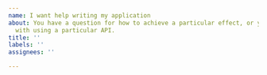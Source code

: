 ```yaml
---
name: I want help writing my application
about: You have a question for how to achieve a particular effect, or you need help
  with using a particular API.
title: ''
labels: ''
assignees: ''

---
```


<!-- Thank you for using Flutter!

     Please check out our documentation first:
      * https://flutter.dev/
      * https://api.flutter.dev/

     If you can't find the answer there, please consider asking a question on
     the Stack Overflow Web site:
      * https://stackoverflow.com/questions/tagged/flutter?sort=frequent

     Please don't file a GitHub issue for support requests. GitHub issues are
     for tracking defects in the product. If you file a bug asking for help, we
     will consider this a request for a documentation update.

-->
